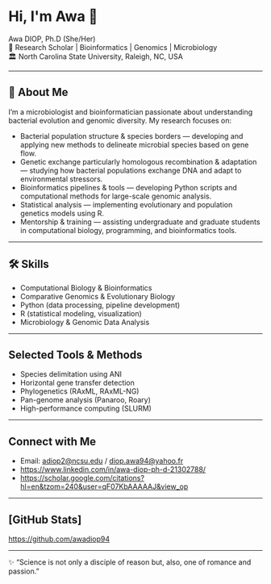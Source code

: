 # Hi, I'm Awa 👋

Awa DIOP, Ph.D (She/Her)  
📍 Research Scholar | Bioinformatics | Genomics | Microbiology  
🏛️ North Carolina State University, Raleigh, NC, USA  

---

## 🔬 About Me
I’m a microbiologist and bioinformatician passionate about understanding bacterial evolution and genomic diversity. My research focuses on:

- Bacterial population structure & species borders — developing and applying new methods to delineate microbial species based on gene flow.  
- Genetic exchange particularly homologous recombination & adaptation — studying how bacterial populations exchange DNA and adapt to environmental stressors.  
- Bioinformatics pipelines & tools — developing Python scripts and computational methods for large-scale genomic analysis.  
- Statistical analysis — implementing evolutionary and population genetics models using R.  
- Mentorship & training — assisting undergraduate and graduate students in computational biology, programming, and bioinformatics tools.  

---

## 🛠️ Skills
- Computational Biology & Bioinformatics  
- Comparative Genomics & Evolutionary Biology  
- Python (data processing, pipeline development)  
- R (statistical modeling, visualization)  
- Microbiology & Genomic Data Analysis  

---

## Selected Tools & Methods
- Species delimitation using ANI  
- Horizontal gene transfer detection  
- Phylogenetics (RAxML, RAxML-NG)  
- Pan-genome analysis (Panaroo, Roary)  
- High-performance computing (SLURM)  

---

## Connect with Me
- Email: adiop2@ncsu.edu / diop.awa94@yahoo.fr 
- https://www.linkedin.com/in/awa-diop-ph-d-21302788/ 
- https://scholar.google.com/citations?hl=en&tzom=240&user=qF07KbAAAAAJ&view_op

---

## [GitHub Stats]
https://github.com/awadiop94

---
✨ “Science is not only a disciple of reason but, also, one of romance and passion.”  
